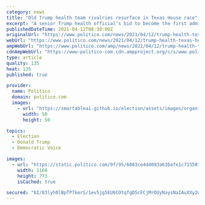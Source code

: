 ```yaml
---
category: news
title: "Old Trump health team rivalries resurface in Texas House race"
excerpt: "A senior Trump health official’s bid to become the first administration alumnus elected to Congress is running into resistance from an unlikely source: his own former colleagues. Brian Harrison, a chief of staff to former Health and Human Services ..."
publishedDateTime: 2021-04-12T08:30:00Z
originalUrl: "https://www.politico.com/news/2021/04/12/trump-health-texas-house-race-480689"
webUrl: "https://www.politico.com/news/2021/04/12/trump-health-texas-house-race-480689"
ampWebUrl: "https://www.politico.com/amp/news/2021/04/12/trump-health-texas-house-race-480689"
cdnAmpWebUrl: "https://www-politico-com.cdn.ampproject.org/c/s/www.politico.com/amp/news/2021/04/12/trump-health-texas-house-race-480689"
type: article
quality: 135
heat: 135
published: true

provider:
  name: Politico
  domain: politico.com
  images:
    - url: "https://smartableai.github.io/election/assets/images/organizations/politico.com-50x50.jpg"
      width: 50
      height: 50

topics:
  - Election
  - Donald Trump
  - Democratic Voice

images:
  - url: "https://static.politico.com/9f/95/6083ce4d4093a63bafe1c7155074/gettyimages-906623620-1.jpg"
    width: 1160
    height: 773
    isCached: true

secured: "bI/83lyh0lBpTP7kerS/1ev5jg5EU6COtqfgD5cFCjMrOUyNaysNaIAuXXy2wd0yFtMXzC0Te6wRy1n0Kt40yypq0vA0so4sMX2PCUziLfDtNwQ7NXqjvQpkHkUOE8nAeBrYFVypMhflDl/qAHTlO5lCzVO4Q1Rmm5Ht4+3tXuBtK5+Kc/zpdP7yN7B58O8mjBRZH/D3hqN8BWuih9OQmcHcuhJBOJ/pIUfBYaPGYfTPwVoe51pdG2fyBqiLEdRcWPvyZIRvgSxQcvYYZAbN6/Ovg5TwJ7mW8AUeXA9WOLpraU8RuLGSBs0D/vVeVibkvRkakoHO2GHH6tXPYkHfW4ODwgTiwbYLVZIH2YLW7qE=;pM4slefxRycCpj0IzWppOw=="
---
```


